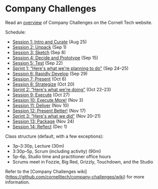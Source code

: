# Company Challenges

Read an [overview](http://tech.cornell.edu/education/practice/projects/company-challenges/challenges-overview/) of Company Challenges  on the Cornell Tech website.

Schedule:

* [Session 1: Intro and Curate](https://github.com/cornelltech/company-challenges/wiki/Syllabus#session-1-intro-and-curate) (Aug 25)
* [Session 2: Unpack](https://github.com/cornelltech/company-challenges/wiki/Syllabus#session-2-unpack) (Sep 1)
* [Session 3: Sketch](https://github.com/cornelltech/company-challenges/wiki/Syllabus#session-3-sketch) (Sep 8)
* [Session 4: Decide and Prototype](https://github.com/cornelltech/company-challenges/wiki/Syllabus#session-4-pretotype) (Sep 15)
* [Session 5: Test](https://github.com/cornelltech/company-challenges/wiki/Syllabus#session-5-test) (Sep 22)
* [Sprint 1: “Here's what we're planning to do”](https://github.com/cornelltech/company-challenges/wiki/Syllabus#sprint-1-heres-what-were-planning-to-do) (Sep 24–25)
* [Session 6: Rapidly Develop](https://github.com/cornelltech/company-challenges/wiki/Syllabus#session-6-rapidly-develop) (Sep 29)
* [Session 7: Present](https://github.com/cornelltech/company-challenges/wiki/Syllabus#session-7-present) (Oct 6)
* [Session 8: Strategize](https://github.com/cornelltech/company-challenges/wiki/Syllabus#session-8-strategize) (Oct 20)
* [Sprint 2: “Here's what we're doing”](https://github.com/cornelltech/company-challenges/wiki/Syllabus#sprint-2-heres-what-were-doing) (Oct 22–23)
* [Session 9: Execute](https://github.com/cornelltech/company-challenges/wiki/Syllabus#session-9-execute) (Oct 27)
* [Session 10: Execute More!](https://github.com/cornelltech/company-challenges/wiki/Syllabus#session-10-execute-more) (Nov 3)
* [Session 11: Deliver](https://github.com/cornelltech/company-challenges/wiki/Syllabus#session-11-deliver) (Nov 10)
* [Session 12: Present Better!](https://github.com/cornelltech/company-challenges/wiki/Syllabus#session-12-present-better) (Nov 17)
* [Sprint 3: “Here's what we did”](https://github.com/cornelltech/company-challenges/wiki/Syllabus#sprint-3-heres-what-we-did) (Nov 20–21)
* [Session 13: Package](https://github.com/cornelltech/company-challenges/wiki/Syllabus#session-13-package) (Nov 24)
* [Session 14: Reflect](https://github.com/cornelltech/company-challenges/wiki/Syllabus#session-14-reflect) (Dec 1)
 
Class structure (default, with a few exceptions):
* 3p–3:30p, Lecture (30m)
* 3:30p–5p, Scrum (including activity) (90m)
* 5p–6p, Studio time and practitioner office hours
* Scrums meet in Fozzie, Big Red, Grizzly, Touchdown, and the Studio

Refer to the [Company Challenges wiki] (https://github.com/cornelltech/company-challenges/wiki) for more information.

